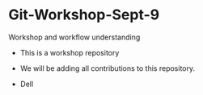 # Git-Workshop-Sept-9
Workshop and workflow understanding

- This is a workshop repository
- We will be adding all contributions to this repository.

- Dell
